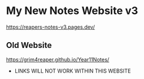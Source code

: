 # My New Notes Website v3
https://reapers-notes-v3.pages.dev/
  
  
## Old Website
https://grim4reaper.github.io/Year11Notes/  
- LINKS WILL NOT WORK WITHIN THIS WEBSITE

